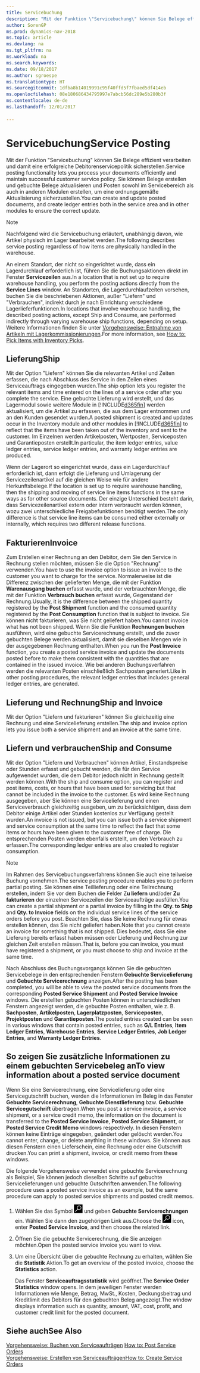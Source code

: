 ```yaml
---
title: Servicebuchung
description: "Mit der Funktion \"Servicebuchung\" können Sie Belege effizient verarbeiten und damit eine erfolgreiche Debitorenservicepolitik sicherstellen. Sie können Belege erstellen und gebuchte Belege aktualisieren und Posten sowohl im Servicebereich als auch in anderen Modulen erstellen, um eine ordnungsgemäße Aktualisierung sicherzustellen."
author: SorenGP
ms.prod: dynamics-nav-2018
ms.topic: article
ms.devlang: na
ms.tgt_pltfrm: na
ms.workload: na
ms.search.keywords: 
ms.date: 09/18/2017
ms.author: sgroespe
ms.translationtype: HT
ms.sourcegitcommit: 1dfba8b14019991c95f40ffd5f7fbaed5df414eb
ms.openlocfilehash: 08e180686434795997e7abcb56dc289e5b280b3f
ms.contentlocale: de-de
ms.lasthandoff: 12/01/2017

---
```

# <a name="service-posting"></a><span data-ttu-id="ec5f4-104">Servicebuchung</span><span class="sxs-lookup"><span data-stu-id="ec5f4-104">Service Posting</span></span>
<span data-ttu-id="ec5f4-105">Mit der Funktion "Servicebuchung" können Sie Belege effizient verarbeiten und damit eine erfolgreiche Debitorenservicepolitik sicherstellen.</span><span class="sxs-lookup"><span data-stu-id="ec5f4-105">Service posting functionality lets you process your documents efficiently and maintain successful customer service policy.</span></span> <span data-ttu-id="ec5f4-106">Sie können Belege erstellen und gebuchte Belege aktualisieren und Posten sowohl im Servicebereich als auch in anderen Modulen erstellen, um eine ordnungsgemäße Aktualisierung sicherzustellen.</span><span class="sxs-lookup"><span data-stu-id="ec5f4-106">You can create and update posted documents, and create ledger entries both in the service area and in other modules to ensure the correct update.</span></span>  

> [!NOTE]  
>  <span data-ttu-id="ec5f4-107">Nachfolgend wird die Servicebuchung erläutert, unabhängig davon, wie Artikel physisch im Lager bearbeitet werden.</span><span class="sxs-lookup"><span data-stu-id="ec5f4-107">The following describes service posting regardless of how items are physically handled in the warehouse.</span></span>  
>   
>  <span data-ttu-id="ec5f4-108">An einem Standort, der nicht so eingerichtet wurde, dass ein Lagerdurchlauf erforderlich ist, führen Sie die Buchungsaktionen direkt im Fenster **Servicezeilen**  aus.</span><span class="sxs-lookup"><span data-stu-id="ec5f4-108">In a location that is not set up to require warehouse handling, you perform the posting actions directly from the **Service Lines** window.</span></span> <span data-ttu-id="ec5f4-109">An Standorten, die Lagerdurchlaufzeiten vorsehen, buchen Sie die beschriebenen Aktionen, außer "Liefern" und "Verbrauchen", indirekt durch je nach Einrichtung verschiedene Lagerlieferfunktionen.</span><span class="sxs-lookup"><span data-stu-id="ec5f4-109">In locations that involve warehouse handling, the described posting actions, except Ship and Consume, are performed indirectly through varying warehouse ship functions, depending on setup.</span></span> <span data-ttu-id="ec5f4-110">Weitere Informationen finden Sie unter [Vorgehensweise: Entnahme von Artikeln mit Lagerkommissionierungen](warehouse-how-to-pick-items-with-inventory-picks.md).</span><span class="sxs-lookup"><span data-stu-id="ec5f4-110">For more information, see [How to: Pick Items with Inventory Picks](warehouse-how-to-pick-items-with-inventory-picks.md).</span></span>  

## <a name="ship"></a><span data-ttu-id="ec5f4-111">Lieferung</span><span class="sxs-lookup"><span data-stu-id="ec5f4-111">Ship</span></span>  
<span data-ttu-id="ec5f4-112">Mit der Option "Liefern" können Sie die relevanten Artikel und Zeiten erfassen, die nach Abschluss des Service in den Zeilen eines Serviceauftrags eingegeben wurden.</span><span class="sxs-lookup"><span data-stu-id="ec5f4-112">The ship option lets you register the relevant items and time entered on the lines of a service order after you complete the service.</span></span> <span data-ttu-id="ec5f4-113">Eine gebuchte Lieferung wird erstellt, und das Lagermodul sowie weitere Module in [!INCLUDE[d365fin](includes/d365fin_md.md)] werden aktualisiert, um die Artikel zu erfassen, die aus dem Lager entnommen und an den Kunden gesendet wurden.</span><span class="sxs-lookup"><span data-stu-id="ec5f4-113">A posted shipment is created and updates occur in the Inventory module and other modules in [!INCLUDE[d365fin](includes/d365fin_md.md)] to reflect that the items have been taken out of the inventory and sent to the customer.</span></span> <span data-ttu-id="ec5f4-114">Im Einzelnen werden Artikelposten, Wertposten, Serviceposten und Garantieposten erstellt.</span><span class="sxs-lookup"><span data-stu-id="ec5f4-114">In particular, the item ledger entries, value ledger entries, service ledger entries, and warranty ledger entries are produced.</span></span>  

<span data-ttu-id="ec5f4-115">Wenn der Lagerort so eingerichtet wurde, dass ein Lagerdurchlauf erforderlich ist, dann erfolgt die Lieferung und Umlagerung der Servicezeilenartikel auf die gleichen Weise wie für andere Herkunftsbelege.</span><span class="sxs-lookup"><span data-stu-id="ec5f4-115">If the location is set up to require warehouse handling, then the shipping and moving of service line items functions in the same ways as for other source documents.</span></span> <span data-ttu-id="ec5f4-116">Der einzige Unterschied besteht darin, dass Servicezeilenartikel extern oder intern verbraucht werden können, wozu zwei unterschiedliche Freigabefunktionen benötigt werden.</span><span class="sxs-lookup"><span data-stu-id="ec5f4-116">The only difference is that service line items can be consumed either externally or internally, which requires two different release functions.</span></span>

## <a name="invoice"></a><span data-ttu-id="ec5f4-117">Fakturieren</span><span class="sxs-lookup"><span data-stu-id="ec5f4-117">Invoice</span></span>  
<span data-ttu-id="ec5f4-118">Zum Erstellen einer Rechnung an den Debitor, dem Sie den Service in Rechnung stellen möchten, müssen Sie die Option "Rechnung" verwenden.</span><span class="sxs-lookup"><span data-stu-id="ec5f4-118">You have to use the invoice option to issue an invoice to the customer you want to charge for the service.</span></span> <span data-ttu-id="ec5f4-119">Normalerweise ist die Differenz zwischen der gelieferten Menge, die mit der Funktion **Warenausgang buchen** erfasst wurde, und der verbrauchten Menge, die mit der Funktion **Verbrauch buchen** erfasst wurde, Gegenstand der Rechnung.</span><span class="sxs-lookup"><span data-stu-id="ec5f4-119">Usually, it is the difference between the shipped quantity registered by the **Post Shipment** function and the consumed quantity registered by the **Post Consumption** function that is subject to invoice.</span></span> <span data-ttu-id="ec5f4-120">Sie können nicht fakturieren, was Sie nicht geliefert haben.</span><span class="sxs-lookup"><span data-stu-id="ec5f4-120">You cannot invoice what has not been shipped.</span></span> <span data-ttu-id="ec5f4-121">Wenn Sie die Funktion **Rechnungen buchen** ausführen, wird eine gebuchte Servicerechnung erstellt, und die zuvor gebuchten Belege werden aktualisiert, damit sie dieselben Mengen wie in der ausgegebenen Rechnung enthalten.</span><span class="sxs-lookup"><span data-stu-id="ec5f4-121">When you run the **Post Invoice** function, you create a posted service invoice and update the documents posted before to make them consistent with the quantities that are contained in the issued invoice.</span></span> <span data-ttu-id="ec5f4-122">Wie bei anderen Buchungsverfahren werden die relevanten Posten einschließlich Sachposten generiert.</span><span class="sxs-lookup"><span data-stu-id="ec5f4-122">Like in other posting procedures, the relevant ledger entries that includes general ledger entries, are generated.</span></span>  

## <a name="ship-and-invoice"></a><span data-ttu-id="ec5f4-123">Lieferung und Rechnung</span><span class="sxs-lookup"><span data-stu-id="ec5f4-123">Ship and Invoice</span></span>  
<span data-ttu-id="ec5f4-124">Mit der Option "Liefern und fakturieren" können Sie gleichzeitig eine Rechnung und eine Servicelieferung erstellen.</span><span class="sxs-lookup"><span data-stu-id="ec5f4-124">The ship and invoice option lets you issue both a service shipment and an invoice at the same time.</span></span>  

## <a name="ship-and-consume"></a><span data-ttu-id="ec5f4-125">Liefern und verbrauchen</span><span class="sxs-lookup"><span data-stu-id="ec5f4-125">Ship and Consume</span></span>  
<span data-ttu-id="ec5f4-126">Mit der Option "Liefern und Verbrauchen" können Artikel, Einstandspreise oder Stunden erfasst und gebucht werden, die für den Service aufgewendet wurden, die dem Debitor jedoch nicht in Rechnung gestellt werden können.</span><span class="sxs-lookup"><span data-stu-id="ec5f4-126">With the ship and consume option, you can register and post items, costs, or hours that have been used for servicing but that cannot be included in the invoice to the customer.</span></span> <span data-ttu-id="ec5f4-127">Es wird keine Rechnung ausgegeben, aber Sie können eine Servicelieferung und einen Serviceverbrauch gleichzeitig ausgeben, um zu berücksichtigen, dass dem Debitor einige Artikel oder Stunden kostenlos zur Verfügung gestellt wurden.</span><span class="sxs-lookup"><span data-stu-id="ec5f4-127">An invoice is not issued, but you can issue both a service shipment and service consumption at the same time to reflect the fact that some items or hours have been given to the customer free of charge.</span></span> <span data-ttu-id="ec5f4-128">Die entsprechenden Posten werden ebenfalls erstellt, um den Verbrauch zu erfassen.</span><span class="sxs-lookup"><span data-stu-id="ec5f4-128">The corresponding ledger entries are also created to register consumption.</span></span>  

> [!NOTE]  
>  <span data-ttu-id="ec5f4-129">Im Rahmen des Servicebuchungsverfahrens können Sie auch eine teilweise Buchung vornehmen.</span><span class="sxs-lookup"><span data-stu-id="ec5f4-129">The service posting procedure enables you to perform partial posting.</span></span> <span data-ttu-id="ec5f4-130">Sie können eine Teillieferung oder eine Teilrechnung erstellen, indem Sie vor dem Buchen die Felder  Z**u liefern** und/oder  **Zu fakturieren** der einzelnen  Servicezeilen der Serviceaufträge ausfüllen.</span><span class="sxs-lookup"><span data-stu-id="ec5f4-130">You can create a partial shipment or a partial invoice by filling in the **Qty. to Ship** and **Qty. to Invoice** fields on the individual service lines of the service orders before you post.</span></span> <span data-ttu-id="ec5f4-131">Beachten Sie, dass Sie keine Rechnung für etwas erstellen können, das Sie nicht geliefert haben.</span><span class="sxs-lookup"><span data-stu-id="ec5f4-131">Note that you cannot create an invoice for something that is not shipped.</span></span> <span data-ttu-id="ec5f4-132">Dies bedeutet, dass Sie eine Lieferung bereits erfasst haben müssen oder Lieferung und Rechnung zur gleichen Zeit erstellen müssen.</span><span class="sxs-lookup"><span data-stu-id="ec5f4-132">That is, before you can invoice, you must have registered a shipment, or you must choose to ship and invoice at the same time.</span></span>  

<span data-ttu-id="ec5f4-133">Nach Abschluss des Buchungsvorgangs können Sie die gebuchten Servicebelege in den entsprechenden Fenstern **Gebuchte Servicelieferung** und **Gebuchte Servicerechnung** anzeigen.</span><span class="sxs-lookup"><span data-stu-id="ec5f4-133">After the posting has been completed, you will be able to view the posted service documents from the corresponding **Posted Service Shipment** and **Posted Service Invoice** windows.</span></span> <span data-ttu-id="ec5f4-134">Die erstellten gebuchten Posten können in unterschiedlichen Fenstern angezeigt werden, die gebuchte Posten enthalten, wie z. B. **Sachposten**, **Artikelposten**, **Lagerplatzposten**, **Serviceposten**, **Projektposten** und **Garantieposten**.</span><span class="sxs-lookup"><span data-stu-id="ec5f4-134">The posted entries created can be seen in various windows that contain posted entries, such as **G/L Entries**, **Item Ledger Entries**, **Warehouse Entries**, **Service Ledger Entries**, **Job Ledger Entries**, and **Warranty Ledger Entries**.</span></span>  

## <a name="to-view-information-about-a-posted-service-document"></a><span data-ttu-id="ec5f4-135">So zeigen Sie zusätzliche Informationen zu einem gebuchten Servicebeleg an</span><span class="sxs-lookup"><span data-stu-id="ec5f4-135">To view information about a posted service document</span></span>  
<span data-ttu-id="ec5f4-136">Wenn Sie eine Servicerechnung, eine Servicelieferung oder eine Servicegutschrift buchen, werden die Informationen im Beleg in das Fenster **Gebuchte Servicerechnung**, **Gebuchte Dienstlieferung** bzw. **Gebuchte Servicegutschrift** übertragen.</span><span class="sxs-lookup"><span data-stu-id="ec5f4-136">When you post a service invoice, a service shipment, or a service credit memo, the information on the document is transferred to the **Posted Service Invoice**, **Posted Service Shipment**, or **Posted Service Credit Memo** windows respectively.</span></span> <span data-ttu-id="ec5f4-137">In diesen Fenstern können keine Einträge eingegeben, geändert oder gelöscht werden.</span><span class="sxs-lookup"><span data-stu-id="ec5f4-137">You cannot enter, change, or delete anything in these windows.</span></span> <span data-ttu-id="ec5f4-138">Sie können aus diesen Fenstern einen Lieferschein, eine Rechnung oder eine Gutschrift drucken.</span><span class="sxs-lookup"><span data-stu-id="ec5f4-138">You can print a shipment, invoice, or credit memo from these windows.</span></span>  

<span data-ttu-id="ec5f4-139">Die folgende Vorgehensweise verwendet eine gebuchte Servicerechnung als Beispiel, Sie können jedoch dieselben Schritte auf gebuchte Servicelieferungen und gebuchte Gutschriften anwenden.</span><span class="sxs-lookup"><span data-stu-id="ec5f4-139">The following procedure uses a posted service invoice as an example, but the same procedure can apply to posted service shipments and posted credit memos.</span></span>  

1. <span data-ttu-id="ec5f4-140">Wählen Sie das Symbol ![Nach Seite oder Bericht suchen](media/ui-search/search_small.png "Nach Seite oder Bericht suchen") und geben **Gebuchte Servicerechnungen** ein. Wählen Sie dann den zugehörigen Link aus.</span><span class="sxs-lookup"><span data-stu-id="ec5f4-140">Choose the ![Search for Page or Report](media/ui-search/search_small.png "Search for Page or Report icon") icon, enter **Posted Service Invoice**, and then choose the related link.</span></span>  
2. <span data-ttu-id="ec5f4-141">Öffnen Sie die gebuchte Servicerechnung, die Sie anzeigen möchten.</span><span class="sxs-lookup"><span data-stu-id="ec5f4-141">Open the posted service invoice you want to view.</span></span>  
3. <span data-ttu-id="ec5f4-142">Um eine Übersicht über die gebuchte Rechnung zu erhalten, wählen Sie die **Statistik** Aktion.</span><span class="sxs-lookup"><span data-stu-id="ec5f4-142">To get an overview of the posted invoice, choose the **Statistics** action.</span></span>  

    <span data-ttu-id="ec5f4-143">Das Fenster **Serviceauftragsstatistik** wird geöffnet.</span><span class="sxs-lookup"><span data-stu-id="ec5f4-143">The **Service Order Statistics** window opens.</span></span> <span data-ttu-id="ec5f4-144">In dem jeweiligen Fenster werden Informationen wie Menge, Betrag, MwSt., Kosten, Deckungsbeitrag und Kreditlimit des Debitors für den gebuchten Beleg angezeigt.</span><span class="sxs-lookup"><span data-stu-id="ec5f4-144">The window displays information such as quantity, amount, VAT, cost, profit, and customer credit limit for the posted document.</span></span>

## <a name="see-also"></a><span data-ttu-id="ec5f4-145">Siehe auch</span><span class="sxs-lookup"><span data-stu-id="ec5f4-145">See Also</span></span>  
<span data-ttu-id="ec5f4-146">[Vorgehensweise: Buchen von Serviceaufträgen](service-how-to-post-service-orders.md) </span><span class="sxs-lookup"><span data-stu-id="ec5f4-146">[How to: Post Service Orders](service-how-to-post-service-orders.md) </span></span>  
[<span data-ttu-id="ec5f4-147">Vorgehensweise: Erstellen von Serviceaufträgen</span><span class="sxs-lookup"><span data-stu-id="ec5f4-147">How to: Create Service Orders</span></span>](service-how-to-create-service-orders.md)

